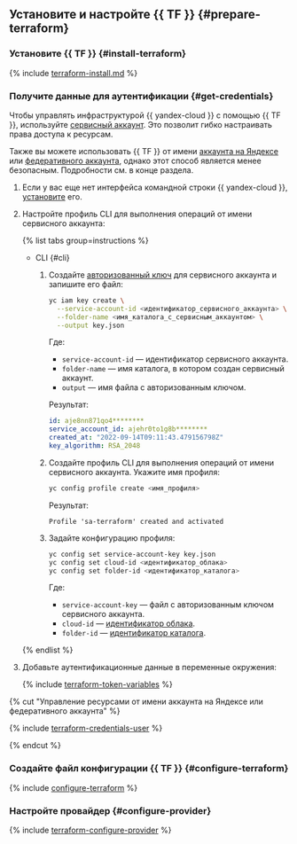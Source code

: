 ## Установите и настройте {{ TF }} {#prepare-terraform}

### Установите {{ TF }} {#install-terraform}

{% include [terraform-install.md](../_tutorials_includes/terraform-install-os.md) %}

### Получите данные для аутентификации {#get-credentials}

Чтобы управлять инфраструктурой {{ yandex-cloud }} с помощью {{ TF }}, используйте [сервисный аккаунт](../../iam/concepts/users/service-accounts.md). Это позволит гибко настраивать права доступа к ресурсам.

Также вы можете использовать {{ TF }} от имени [аккаунта на Яндексе](../../iam/concepts/users/accounts.md#passport) или [федеративного аккаунта](../../iam/concepts/users/accounts.md#saml-federation), однако этот способ является менее безопасным. Подробности см. в конце раздела.

1. Если у вас еще нет интерфейса командной строки {{ yandex-cloud }}, [установите](../../cli/quickstart.md#install) его.

1. Настройте профиль CLI для выполнения операций от имени сервисного аккаунта:

    {% list tabs group=instructions %}

    - CLI {#cli}

      1. Создайте [авторизованный ключ](../../iam/concepts/authorization/key.md) для сервисного аккаунта и запишите его файл:

          ```bash
          yc iam key create \
            --service-account-id <идентификатор_сервисного_аккаунта> \
            --folder-name <имя_каталога_с_сервисным_аккаунтом> \
            --output key.json
          ```

          Где:
          * `service-account-id` — идентификатор сервисного аккаунта.
          * `folder-name` — имя каталога, в котором создан сервисный аккаунт.
          * `output` — имя файла с авторизованным ключом.

          Результат:

          ```yaml
          id: aje8nn871qo4********
          service_account_id: ajehr0to1g8b********
          created_at: "2022-09-14T09:11:43.479156798Z"
          key_algorithm: RSA_2048
          ```

      1. Создайте профиль CLI для выполнения операций от имени сервисного аккаунта. Укажите имя профиля:

          ```bash
          yc config profile create <имя_профиля>
          ```

          Результат:

          ```text
          Profile 'sa-terraform' created and activated
          ```

      1. Задайте конфигурацию профиля:

          ```bash
          yc config set service-account-key key.json
          yc config set cloud-id <идентификатор_облака>
          yc config set folder-id <идентификатор_каталога>
          ```

          Где:
          * `service-account-key` — файл с авторизованным ключом сервисного аккаунта.
          * `cloud-id` — [идентификатор облака](../../resource-manager/operations/cloud/get-id.md).
          * `folder-id` — [идентификатор каталога](../../resource-manager/operations/folder/get-id.md).

    {% endlist %}

1. Добавьте аутентификационные данные в переменные окружения:

    {% include [terraform-token-variables](../../_includes/terraform-token-variables.md) %}


{% cut "Управление ресурсами от имени аккаунта на Яндексе или федеративного аккаунта" %}

{% include [terraform-credentials-user](../_tutorials_includes/terraform-credentials-user.md) %}

{% endcut %}



### Создайте файл конфигурации {{ TF }} {#configure-terraform}

{% include [configure-terraform](../_tutorials_includes/configure-terraform.md) %}

### Настройте провайдер {#configure-provider}

{% include [terraform-configure-provider](../_tutorials_includes//terraform-configure-provider.md) %}
